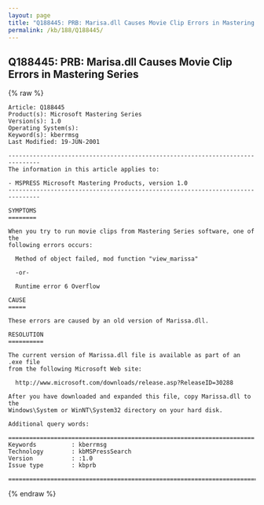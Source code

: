 ```yaml
---
layout: page
title: "Q188445: PRB: Marisa.dll Causes Movie Clip Errors in Mastering Series"
permalink: /kb/188/Q188445/
---
```


## Q188445: PRB: Marisa.dll Causes Movie Clip Errors in Mastering Series

{% raw %}

	Article: Q188445
	Product(s): Microsoft Mastering Series
	Version(s): 1.0
	Operating System(s): 
	Keyword(s): kberrmsg
	Last Modified: 19-JUN-2001
	
	-------------------------------------------------------------------------------
	The information in this article applies to:
	
	- MSPRESS Microsoft Mastering Products, version 1.0 
	-------------------------------------------------------------------------------
	
	SYMPTOMS
	========
	
	When you try to run movie clips from Mastering Series software, one of the
	following errors occurs:
	
	  Method of object failed, mod function "view_marissa"
	
	  -or-
	
	  Runtime error 6 Overflow
	
	CAUSE
	=====
	
	These errors are caused by an old version of Marissa.dll.
	
	RESOLUTION
	==========
	
	The current version of Marissa.dll file is available as part of an .exe file
	from the following Microsoft Web site:
	
	  http://www.microsoft.com/downloads/release.asp?ReleaseID=30288
	
	After you have downloaded and expanded this file, copy Marissa.dll to the
	Windows\System or WinNT\System32 directory on your hard disk.
	
	Additional query words:
	
	======================================================================
	Keywords          : kberrmsg 
	Technology        : kbMSPressSearch
	Version           : :1.0
	Issue type        : kbprb
	
	=============================================================================
	

{% endraw %}
